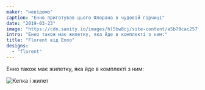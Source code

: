 ```yaml
---
maker: "невідомо"
caption: "Енно приготував цього Флорана в чудовій гірчиці"
date: "2019-03-23"
image: "https://cdn.sanity.io/images/hl5bw8cj/site-content/a5b79cac257f7193ffd73aaea0c5a3834d4fd668-1080x1080.jpg"
intro: "Енно також має жилетку, яка йде в комплекті з ним:"
title: "Florent від Enno"
designs:
  - "florent"
---
```


Енно також має жилетку, яка йде в комплекті з ним:

![Кепка і жилет](https://posts.freesewing.org/uploads/florent_by_enno_2_c5ac858005.jpg "Кепка і жилет")
